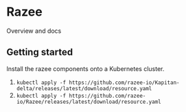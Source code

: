 # Razee

Overview and docs

## Getting started

Install the razee components onto a Kubernetes cluster.

1. `kubectl apply -f https://github.com/razee-io/Kapitan-delta/releases/latest/download/resource.yaml`
1. `kubectl apply -f https://github.com/razee-io/Razee/releases/latest/download/resource.yaml`

